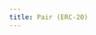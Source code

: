 ```yaml
---
title: Pair (ERC-20)
---
```


<ExternalRedirect href="https://docs.abax.org/protocol/V1/reference/smart-contracts/Pair-ERC-20" />
